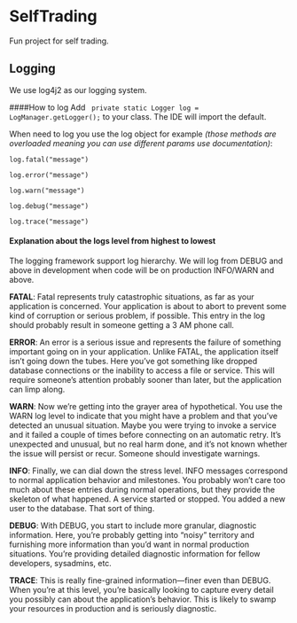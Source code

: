# SelfTrading
Fun project for self trading.
## Logging
We use log4j2 as our logging system.

####How to log 
Add
` private static Logger log = LogManager.getLogger();` 
to your class. The IDE will import the default.

When need to log you use the log object for example _(those methods are overloaded meaning you can use different params use documentation)_:

`log.fatal("message")`

`log.error("message")`

`log.warn("message")`

`log.debug("message")`

`log.trace("message")`

#### Explanation about the logs level from highest to lowest
 
The logging framework support log hierarchy. We will log from DEBUG and above in development when code will be on production INFO/WARN and above.

**FATAL**:
Fatal represents truly catastrophic situations, as far as your application is concerned.  Your application is about to abort to prevent some kind of corruption or serious problem, if possible.  This entry in the log should probably result in someone getting a 3 AM phone call.

**ERROR**:
An error is a serious issue and represents the failure of something important going on in your application.  Unlike FATAL, the application itself isn’t going down the tubes.  Here you’ve got something like dropped database connections or the inability to access a file or service.  This will require someone’s attention probably sooner than later, but the application can limp along.

**WARN**:
Now we’re getting into the grayer area of hypothetical.  You use the WARN log level to indicate that you might have a problem and that you’ve detected an unusual situation.  Maybe you were trying to invoke a service and it failed a couple of times before connecting on an automatic retry.  It’s unexpected and unusual, but no real harm done, and it’s not known whether the issue will persist or recur.  Someone should investigate warnings.

**INFO**:
Finally, we can dial down the stress level.  INFO messages correspond to normal application behavior and milestones.  You probably won’t care too much about these entries during normal operations, but they provide the skeleton of what happened.  A service started or stopped.  You added a new user to the database.  That sort of thing.

**DEBUG**:
With DEBUG, you start to include more granular, diagnostic information.  Here, you’re probably getting into “noisy” territory and furnishing more information than you’d want in normal production situations.  You’re providing detailed diagnostic information for fellow developers, sysadmins, etc.

**TRACE**:
This is really fine-grained information—finer even than DEBUG.  When you’re at this level, you’re basically looking to capture every detail you possibly can about the application’s behavior.  This is likely to swamp your resources in production and is seriously diagnostic.